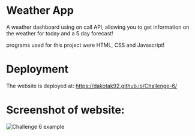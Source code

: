 # Weather App

A weather dashboard using on call API, allowing you to get information on the weather for today and a 5 day forecast!

programs used for this project were HTML, CSS and Javascript!

# Deployment
The website is deployed at:  https://dakotak92.github.io/Challenge-6/

# Screenshot of website:
![Challenge 6 example](https://github.com/DakotaK92/Challenge-6/assets/46942706/12f4a9e9-368b-4238-9d95-1ed4e000c7f1)
